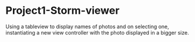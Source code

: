 # Project1-Storm-viewer

Using a tableview to display names of photos and on selecting one, instantiating a new view controller with the photo displayed in a bigger size.
